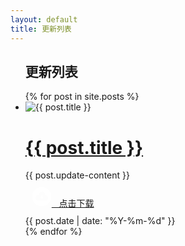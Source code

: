 ```yaml
---
layout: default
title: 更新列表
---
```


<ul class="log-list">
  <h2>更新列表</h2>
  {% for post in site.posts %}
    <li class="log-item">
      <div class="log-icon">
        <img src="{{ post.icon }}" alt="{{ post.title }}">
      </div>
      <div class="log-content">
        <h1><a href="{{ post.url | relative_url }}" class="post_thread">{{ post.title }}</a></h1>
        {{ post.update-content }}
        <!-- 点击下载 -->
        <div style="margin: 10px;">
          <a href="{{ post.url | relative_url }}" class="download-button">
          <svg t="1743150020287" class="icon" viewBox="0 0 1024 1024" version="1.1" xmlns="http://www.w3.org/2000/svg" p-id="1493" width="32" height="32"><path d="M566.73 524.89l-30.37 31.4v-0.12l-1.7-102.33c-0.21-12.44-10.46-22.36-22.9-22.16-12.44 0.21-22.36 10.46-22.16 22.9l1.7 102.33c0 0.04 0 0.08 0.01 0.13l-31.47-30.44c-7.35-7.11-19.08-6.92-26.19 0.43-7.11 7.35-6.92 19.08 0.43 26.19l65.25 63.12c0.65 0.91 1.38 1.77 2.21 2.57 4.6 4.45 10.91 6.04 16.73 4.81a18.41 18.41 0 0 0 9.83-5.31c0.68-0.7 1.29-1.44 1.83-2.21l63.41-65.55c7.11-7.35 6.92-19.07-0.43-26.19-7.35-7.11-19.07-6.92-26.18 0.43z" fill="#FFFFFF" p-id="1494"></path><path d="M512 22C241.38 22 22 241.38 22 512s219.38 490 490 490 490-219.38 490-490S782.62 22 512 22z m179 695.62c-1.94 0.11-3.89 0.17-5.85 0.17H358.99c-1.79 0-3.58-0.05-5.35-0.14-2.03 0.08-4.07 0.14-6.12 0.14-81.79 0-148.1-66.47-148.1-148.47s66.31-148.47 148.1-148.47c9.28 0 18.35 0.86 27.15 2.5 0-0.47-0.02-0.93-0.02-1.4 0-88.76 71.77-160.71 160.31-160.71s160.31 71.95 160.31 160.71c0 3.11-0.1 6.2-0.27 9.27 74.15 5.57 132.59 67.5 132.59 143.08-0.01 76.93-60.55 139.72-136.59 143.32z" fill="#FFFFFF" p-id="1495"></path></svg>
          &nbsp;&nbsp;点击下载</a>
        </div>
      </div>
      <span class="date">{{ post.date | date: "%Y-%m-%d" }}</span>
    </li>
  {% endfor %}
</ul>
